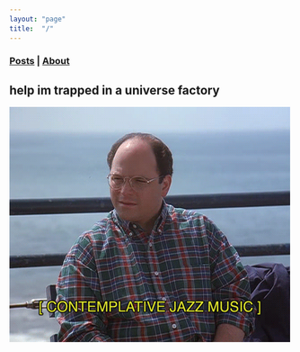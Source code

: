 ```yaml
---
layout: "page"
title:  "/"
---
```

<h3><a href="/posts">Posts</a> | <a href="/about">About</a></h3>

## help im trapped in a universe factory
![](/assets/1559181471128.gif)
